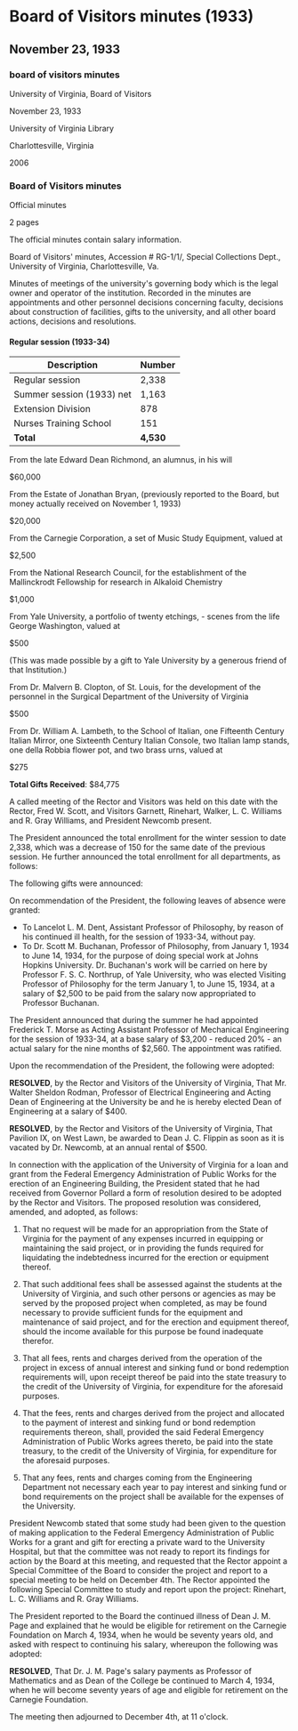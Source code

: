 <!-- llmformatted -->
# Board of Visitors minutes (1933)

## November 23, 1933

### board of visitors minutes

University of Virginia, Board of Visitors

November 23, 1933

University of Virginia Library

Charlottesville, Virginia

2006

### Board of Visitors minutes

Official minutes

2 pages

The official minutes contain salary information.

Board of Visitors' minutes, Accession # RG-1/1/, Special Collections Dept., University of Virginia, Charlottesville, Va.

Minutes of meetings of the university's governing body which is the legal owner and operator of the institution. Recorded in the minutes are appointments and other personnel decisions concerning faculty, decisions about construction of facilities, gifts to the university, and all other board actions, decisions and resolutions.

#### Regular session (1933-34)

| Description                        | Number |
|------------------------------------|--------|
| Regular session                    | 2,338  |
| Summer session (1933) net          | 1,163  |
| Extension Division                  | 878    |
| Nurses Training School              | 151    |
| **Total**                          | **4,530** |

From the late Edward Dean Richmond, an alumnus, in his will

$60,000

From the Estate of Jonathan Bryan, (previously reported to the Board, but money actually received on November 1, 1933)

$20,000

From the Carnegie Corporation, a set of Music Study Equipment, valued at

$2,500

From the National Research Council, for the establishment of the Mallinckrodt Fellowship for research in Alkaloid Chemistry

$1,000

From Yale University, a portfolio of twenty etchings, - scenes from the life George Washington, valued at

$500

(This was made possible by a gift to Yale University by a generous friend of that Institution.)

From Dr. Malvern B. Clopton, of St. Louis, for the development of the personnel in the Surgical Department of the University of Virginia

$500

From Dr. William A. Lambeth, to the School of Italian, one Fifteenth Century Italian Mirror, one Sixteenth Century Italian Console, two Italian lamp stands, one della Robbia flower pot, and two brass urns, valued at

$275

**Total Gifts Received**: $84,775

A called meeting of the Rector and Visitors was held on this date with the Rector, Fred W. Scott, and Visitors Garnett, Rinehart, Walker, L. C. Williams and R. Gray Williams, and President Newcomb present.

The President announced the total enrollment for the winter session to date 2,338, which was a decrease of 150 for the same date of the previous session. He further announced the total enrollment for all departments, as follows:

The following gifts were announced:

On recommendation of the President, the following leaves of absence were granted:

* To Lancelot L. M. Dent, Assistant Professor of Philosophy, by reason of his continued ill health, for the session of 1933-34, without pay.
* To Dr. Scott M. Buchanan, Professor of Philosophy, from January 1, 1934 to June 14, 1934, for the purpose of doing special work at Johns Hopkins University. Dr. Buchanan's work will be carried on here by Professor F. S. C. Northrup, of Yale University, who was elected Visiting Professor of Philosophy for the term January 1, to June 15, 1934, at a salary of $2,500 to be paid from the salary now appropriated to Professor Buchanan.

The President announced that during the summer he had appointed Frederick T. Morse as Acting Assistant Professor of Mechanical Engineering for the session of 1933-34, at a base salary of $3,200 - reduced 20% - an actual salary for the nine months of $2,560. The appointment was ratified.

Upon the recommendation of the President, the following were adopted:

**RESOLVED**, by the Rector and Visitors of the University of Virginia, That Mr. Walter Sheldon Rodman, Professor of Electrical Engineering and Acting Dean of Engineering at the University be and he is hereby elected Dean of Engineering at a salary of $400.

**RESOLVED**, by the Rector and Visitors of the University of Virginia, That Pavilion IX, on West Lawn, be awarded to Dean J. C. Flippin as soon as it is vacated by Dr. Newcomb, at an annual rental of $500.

In connection with the application of the University of Virginia for a loan and grant from the Federal Emergency Administration of Public Works for the erection of an Engineering Building, the President stated that he had received from Governor Pollard a form of resolution desired to be adopted by the Rector and Visitors. The proposed resolution was considered, amended, and adopted, as follows:

1. That no request will be made for an appropriation from the State of Virginia for the payment of any expenses incurred in equipping or maintaining the said project, or in providing the funds required for liquidating the indebtedness incurred for the erection or equipment thereof.

2. That such additional fees shall be assessed against the students at the University of Virginia, and such other persons or agencies as may be served by the proposed project when completed, as may be found necessary to provide sufficient funds for the equipment and maintenance of said project, and for the erection and equipment thereof, should the income available for this purpose be found inadequate therefor.

3. That all fees, rents and charges derived from the operation of the project in excess of annual interest and sinking fund or bond redemption requirements will, upon receipt thereof be paid into the state treasury to the credit of the University of Virginia, for expenditure for the aforesaid purposes.

4. That the fees, rents and charges derived from the project and allocated to the payment of interest and sinking fund or bond redemption requirements thereon, shall, provided the said Federal Emergency Administration of Public Works agrees thereto, be paid into the state treasury, to the credit of the University of Virginia, for expenditure for the aforesaid purposes.

5. That any fees, rents and charges coming from the Engineering Department not necessary each year to pay interest and sinking fund or bond requirements on the project shall be available for the expenses of the University.

President Newcomb stated that some study had been given to the question of making application to the Federal Emergency Administration of Public Works for a grant and gift for erecting a private ward to the University Hospital, but that the committee was not ready to report its findings for action by the Board at this meeting, and requested that the Rector appoint a Special Committee of the Board to consider the project and report to a special meeting to be held on December 4th. The Rector appointed the following Special Committee to study and report upon the project: Rinehart, L. C. Williams and R. Gray Williams.

The President reported to the Board the continued illness of Dean J. M. Page and explained that he would be eligible for retirement on the Carnegie Foundation on March 4, 1934, when he would be seventy years old, and asked with respect to continuing his salary, whereupon the following was adopted:

**RESOLVED**, That Dr. J. M. Page's salary payments as Professor of Mathematics and as Dean of the College be continued to March 4, 1934, when he will become seventy years of age and eligible for retirement on the Carnegie Foundation.

The meeting then adjourned to December 4th, at 11 o'clock.
